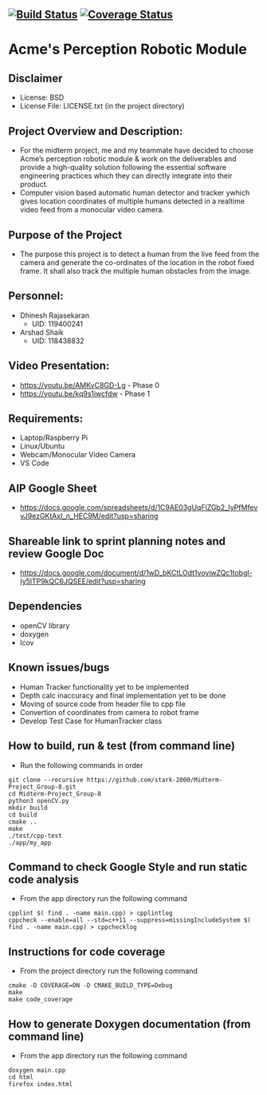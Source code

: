 [![Build Status](https://app.travis-ci.com/Arshad-Engineer/Midterm-Project_Group-8.png?branch=main)](https://app.travis-ci.com/github/Arshad-Engineer/Midterm-Project_Group-8)
[![Coverage Status](https://coveralls.io/repos/github/Arshad-Engineer/Midterm-Project_Group-8/badge.png?branch=main)](https://coveralls.io/github/Arshad-Engineer/Midterm-Project_Group-8?branch=main)
---
# Acme's Perception Robotic Module

## Disclaimer
 - License: BSD 
 - License File: LICENSE.txt (in the project directory)
   
## Project Overview and Description:
 - For the midterm project, me and my teammate have decided to choose Acme’s perception robotic module & work on the deliverables and provide a high-quality solution following the essential software engineering practices which they can directly integrate into their product.
 - Computer vision based automatic human detector and tracker ywhich gives location coordinates of multiple humans detected in a realtime video feed from a monocular video camera.
 
## Purpose of the Project
 - The purpose this project is to detect a human from the live feed from the camera and generate the co-ordinates of the location in the robot fixed frame. It shall also track the multiple human obstacles from the image.
 
## Personnel:
 - Dhinesh Rajasekaran 
    - UID: 119400241
 - Arshad Shaik
    - UID: 118438832
 
## Video Presentation:
 - https://youtu.be/AMKvC8GD-Lg - Phase 0
 - https://youtu.be/kq9s1iwcfdw - Phase 1

## Requirements: 
 - Laptop/Raspberry Pi
 - Linux/Ubuntu
 - Webcam/Monocular Video Camera
 - VS Code
 
## AIP Google Sheet
 - https://docs.google.com/spreadsheets/d/1C9AE03gUqFlZGb2_IyPfMfevvJ9ezGKtAxI_n_HEC9M/edit?usp=sharing

## Shareable link to sprint planning notes and review Google Doc
 - https://docs.google.com/document/d/1wD_bKCtLOdt1voyiwZQc1tobgl-Iy5lTP9kQC6JQSEE/edit?usp=sharing
 
## Dependencies
 - openCV library
 - doxygen 
 - lcov
 
## Known issues/bugs
 - Human Tracker functionality yet to be implemented
 - Depth calc inaccuracy and final implementation yet to be done
 - Moving of source code from header file to cpp file
 - Convertion of coordinates from camera to robot frame
 - Develop Test Case for HumanTracker class

## How to build, run & test (from command line)
 - Run the following commands in order
```
git clone --recursive https://github.com/stark-2000/Midterm-Project_Group-8.git
cd Midterm-Project_Group-8
python3 openCV.py
mkdir build
cd build
cmake ..
make
./test/cpp-test
./app/my_app
```
## Command to check Google Style and run static code analysis
- From the app directory run the following command
```
cpplint $( find . -name main.cpp) > cpplintlog
cppcheck --enable=all --std=c++11 --suppress=missingIncludeSystem $( find . -name main.cpp) > cppchecklog
```
## Instructions for code coverage
- From the project directory run the following command
```
cmake -D COVERAGE=ON -D CMAKE_BUILD_TYPE=Debug
make
make code_coverage
```
## How to generate Doxygen documentation (from command line)
- From the app directory run the following command
```
doxygen main.cpp
cd html
firefox index.html
```
